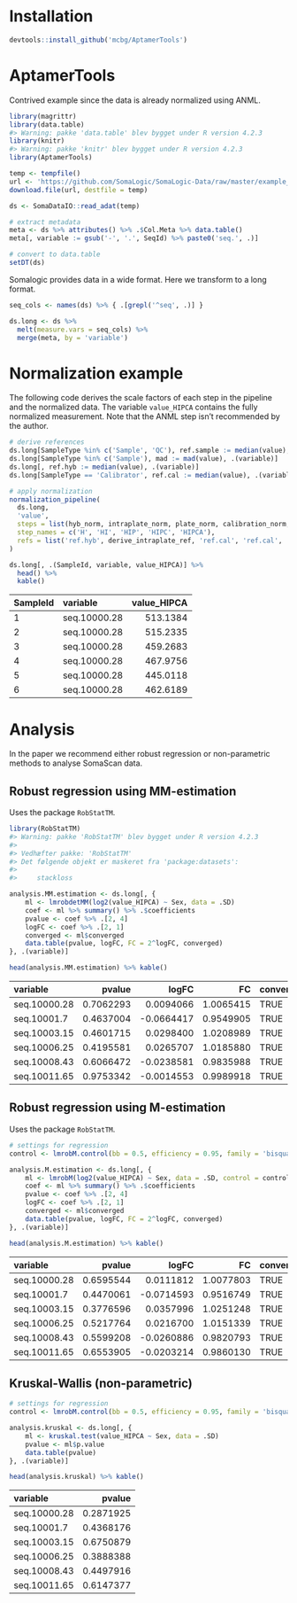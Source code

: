 
<!-- README.md is generated from README.Rmd. Please edit that file -->

# Installation

``` r
devtools::install_github('mcbg/AptamerTools')
```

# AptamerTools

Contrived example since the data is already normalized using ANML.

``` r
library(magrittr)
library(data.table)
#> Warning: pakke 'data.table' blev bygget under R version 4.2.3
library(knitr)
#> Warning: pakke 'knitr' blev bygget under R version 4.2.3
library(AptamerTools)

temp <- tempfile()
url <- 'https://github.com/SomaLogic/SomaLogic-Data/raw/master/example_data.adat'
download.file(url, destfile = temp)

ds <- SomaDataIO::read_adat(temp)

# extract metadata
meta <- ds %>% attributes() %>% .$Col.Meta %>% data.table()
meta[, variable := gsub('-', '.', SeqId) %>% paste0('seq.', .)]

# convert to data.table
setDT(ds)
```

Somalogic provides data in a wide format. Here we transform to a long
format.

``` r
seq_cols <- names(ds) %>% { .[grepl('^seq', .)] }

ds.long <- ds %>% 
  melt(measure.vars = seq_cols) %>% 
  merge(meta, by = 'variable')
```

# Normalization example

The following code derives the scale factors of each step in the
pipeline and the normalized data. The variable `value_HIPCA` contains
the fully normalized measurement. Note that the ANML step isn’t
recommended by the author.

``` r
# derive references
ds.long[SampleType %in% c('Sample', 'QC'), ref.sample := median(value), .(variable)]
ds.long[SampleType %in% c('Sample'), mad := mad(value), .(variable)]
ds.long[, ref.hyb := median(value), .(variable)]
ds.long[SampleType == 'Calibrator', ref.cal := median(value), .(variable)]

# apply normalization
normalization_pipeline(
  ds.long,
  'value',
  steps = list(hyb_norm, intraplate_norm, plate_norm, calibration_norm, anml_norm),
  step_names = c('H', 'HI', 'HIP', 'HIPC', 'HIPCA'),
  refs = list('ref.hyb', derive_intraplate_ref, 'ref.cal', 'ref.cal', 'ref.sample')
)
```

``` r
ds.long[, .(SampleId, variable, value_HIPCA)] %>% 
  head() %>% 
  kable()
```

| SampleId | variable     | value_HIPCA |
|:---------|:-------------|------------:|
| 1        | seq.10000.28 |    513.1384 |
| 2        | seq.10000.28 |    515.2335 |
| 3        | seq.10000.28 |    459.2683 |
| 4        | seq.10000.28 |    467.9756 |
| 5        | seq.10000.28 |    445.0118 |
| 6        | seq.10000.28 |    462.6189 |

# Analysis

In the paper we recommend either robust regression or non-parametric
methods to analyse SomaScan data.

## Robust regression using MM-estimation

Uses the package `RobStatTM`.

``` r
library(RobStatTM)
#> Warning: pakke 'RobStatTM' blev bygget under R version 4.2.3
#> 
#> Vedhæfter pakke: 'RobStatTM'
#> Det følgende objekt er maskeret fra 'package:datasets':
#> 
#>     stackloss

analysis.MM.estimation <- ds.long[, {
    ml <- lmrobdetMM(log2(value_HIPCA) ~ Sex, data = .SD)
    coef <- ml %>% summary() %>% .$coefficients
    pvalue <- coef %>% .[2, 4]
    logFC <- coef %>% .[2, 1]
    converged <- ml$converged
    data.table(pvalue, logFC, FC = 2^logFC, converged)
}, .(variable)]

head(analysis.MM.estimation) %>% kable()
```

| variable     |    pvalue |      logFC |        FC | converged |
|:-------------|----------:|-----------:|----------:|:----------|
| seq.10000.28 | 0.7062293 |  0.0094066 | 1.0065415 | TRUE      |
| seq.10001.7  | 0.4637004 | -0.0664417 | 0.9549905 | TRUE      |
| seq.10003.15 | 0.4601715 |  0.0298400 | 1.0208989 | TRUE      |
| seq.10006.25 | 0.4195581 |  0.0265707 | 1.0185880 | TRUE      |
| seq.10008.43 | 0.6066472 | -0.0238581 | 0.9835988 | TRUE      |
| seq.10011.65 | 0.9753342 | -0.0014553 | 0.9989918 | TRUE      |

## Robust regression using M-estimation

Uses the package `RobStatTM`.

``` r
# settings for regression
control <- lmrobM.control(bb = 0.5, efficiency = 0.95, family = 'bisquare', mscale_maxit = 1000, max.it = 1000)

analysis.M.estimation <- ds.long[, {
    ml <- lmrobM(log2(value_HIPCA) ~ Sex, data = .SD, control = control)
    coef <- ml %>% summary() %>% .$coefficients
    pvalue <- coef %>% .[2, 4]
    logFC <- coef %>% .[2, 1]
    converged <- ml$converged
    data.table(pvalue, logFC, FC = 2^logFC, converged)
}, .(variable)]

head(analysis.M.estimation) %>% kable()
```

| variable     |    pvalue |      logFC |        FC | converged |
|:-------------|----------:|-----------:|----------:|:----------|
| seq.10000.28 | 0.6595544 |  0.0111812 | 1.0077803 | TRUE      |
| seq.10001.7  | 0.4470061 | -0.0714593 | 0.9516749 | TRUE      |
| seq.10003.15 | 0.3776596 |  0.0357996 | 1.0251248 | TRUE      |
| seq.10006.25 | 0.5217764 |  0.0216700 | 1.0151339 | TRUE      |
| seq.10008.43 | 0.5599208 | -0.0260886 | 0.9820793 | TRUE      |
| seq.10011.65 | 0.6553905 | -0.0203214 | 0.9860130 | TRUE      |

## Kruskal-Wallis (non-parametric)

``` r
# settings for regression
control <- lmrobM.control(bb = 0.5, efficiency = 0.95, family = 'bisquare', mscale_maxit = 1000, max.it = 1000)

analysis.kruskal <- ds.long[, {
    ml <- kruskal.test(value_HIPCA ~ Sex, data = .SD)
    pvalue <- ml$p.value
    data.table(pvalue)
}, .(variable)]

head(analysis.kruskal) %>% kable()
```

| variable     |    pvalue |
|:-------------|----------:|
| seq.10000.28 | 0.2871925 |
| seq.10001.7  | 0.4368176 |
| seq.10003.15 | 0.6750879 |
| seq.10006.25 | 0.3888388 |
| seq.10008.43 | 0.4497916 |
| seq.10011.65 | 0.6147377 |
